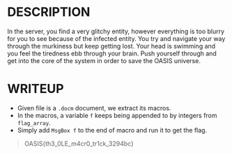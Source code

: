 # DESCRIPTION
In the server, you find a very glitchy entity, however everything is too blurry for you to see because of the infected entity. You try and navigate your way through the murkiness but keep getting lost. Your head is swimming and you feel the tiredness ebb through your brain. Push yourself through and get into the core of the system in order to save the OASIS universe.


# WRITEUP
- Given file is a `.docm` document, we extract its macros.
- In the macros, a variable `f` keeps being appended to by integers from `flag_array`.
- Simply add `MsgBox f` to the end of macro and run it to get the flag.


>OASIS{th3_0LE_m4cr0_tr1ck_3294bc}
